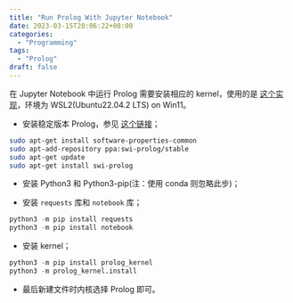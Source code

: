 ```yaml
---
title: "Run Prolog With Jupyter Notebook"
date: 2023-03-15T20:06:22+08:00
categories: 
  - "Programming"
tags: 
  - "Prolog"
draft: false
---
```


在 Jupyter Notebook 中运行 Prolog 需要安装相应的 kernel，使用的是 [这个实现](https://github.com/hhu-stups/prolog-jupyter-kernel)，环境为 WSL2(Ubuntu22.04.2 LTS) on Win11。

- 安装稳定版本 Prolog，参见 [这个链接](https://www.swi-prolog.org/build/PPA.html)；

```bash
sudo apt-get install software-properties-common
sudo apt-add-repository ppa:swi-prolog/stable
sudo apt-get update
sudo apt-get install swi-prolog
```

- 安装 Python3 和 Python3-pip(注：使用 conda 则忽略此步)；

- 安装 `requests` 库和 `notebook` 库；

```python
python3 -m pip install requests
python3 -m pip install notebook
```

- 安装 kernel；

```python
python3 -m pip install prolog_kernel
python3 -m prolog_kernel.install
```

- 最后新建文件时内核选择 Prolog 即可。

